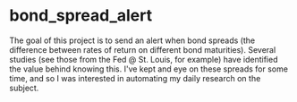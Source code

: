 # bond_spread_alert
The goal of this project is to send an alert when bond spreads (the difference between rates of return on different bond maturities).  Several studies (see those from the Fed @ St. Louis, for example) have identified the value behind knowing this.  I've kept and eye on these spreads for some time, and so I was interested in automating my daily research on the subject.